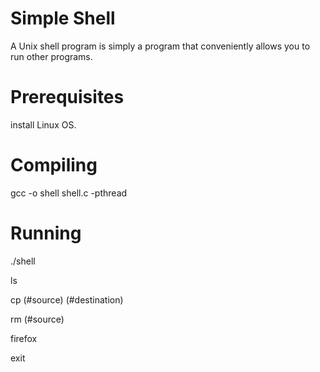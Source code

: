 # Simple Shell

A Unix shell program is simply a program that conveniently allows you to run other programs.

# Prerequisites

install Linux OS.

# Compiling

gcc -o shell shell.c -pthread

# Running

./shell

ls

cp (#source) (#destination)

rm (#source)

firefox

exit

